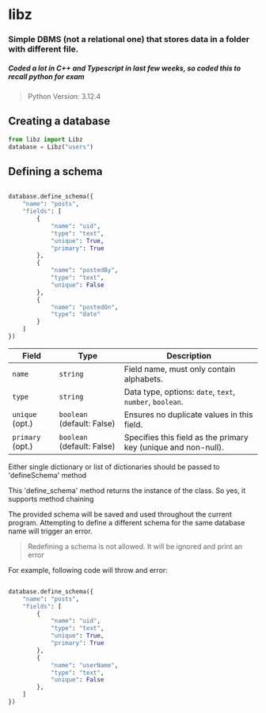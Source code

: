 # libz

### Simple DBMS (not a relational one) that stores data in a folder with different file.

##### Coded a lot in C++ and Typescript in last few weeks, so coded this to recall python for exam

> Python Version: 3.12.4

## Creating a database

```python
from libz import Libz
database = Libz("users")
```

## Defining a schema

```python

database.define_schema({
    "name": "posts",
    "fields": [
        {
            "name": "uid",
            "type": "text",
            "unique": True,
            "primary": True
        },
        {
            "name": "postedBy",
            "type": "text",
            "unique": False
        },
        {
            "name": "postedOn",
            "type": "date"
        }
    ]
})

```

| **Field**        | **Type**                   | **Description**                                                |
| ---------------- | -------------------------- | -------------------------------------------------------------- |
| `name`           | `string`                   | Field name, must only contain alphabets.                       |
| `type`           | `string`                   | Data type, options: `date`, `text`, `number`, `boolean`.       |
| `unique` (opt.)  | `boolean` (default: False) | Ensures no duplicate values in this field.                     |
| `primary` (opt.) | `boolean` (default: False) | Specifies this field as the primary key (unique and non-null). |

Either single dictionary or list of dictionaries should be passed to 'defineSchema' method

This 'define_schema' method returns the instance of the class. So yes, it supports method chaining

The provided schema will be saved and used throughout the current program. Attempting to define a different schema for the same database name will trigger an error.

> Redefining a schema is not allowed. It will be ignored and print an error

For example, following code will throw and error:

```python

database.define_schema({
    "name": "posts",
    "fields": [
        {
            "name": "uid",
            "type": "text",
            "unique": True,
            "primary": True
        },
        {
            "name": "userName",
            "type": "text",
            "unique": False
        },
    ]
})
```
